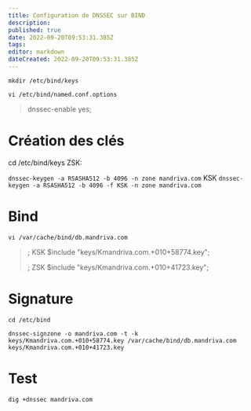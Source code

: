 ```yaml
---
title: Configuration de DNSSEC sur BIND
description: 
published: true
date: 2022-09-20T09:53:31.385Z
tags: 
editor: markdown
dateCreated: 2022-09-20T09:53:31.385Z
---
```


`mkdir /etc/bind/keys`


`vi /etc/bind/named.conf.options`

> dnssec-enable yes;

# Création des clés
cd /etc/bind/keys
ZSK:

`dnssec-keygen -a RSASHA512 -b 4096 -n zone mandriva.com`
KSK
`dnssec-keygen -a RSASHA512 -b 4096 -f KSK -n zone mandriva.com`



# Bind
`vi /var/cache/bind/db.mandriva.com`

>; KSK
>$include "keys/Kmandriva.com.+010+58774.key";
>
>; ZSK
>$include "keys/Kmandriva.com.+010+41723.key";

# Signature

`cd /etc/bind`

`dnssec-signzone -o mandriva.com -t -k keys/Kmandriva.com.+010+58774.key /var/cache/bind/db.mandriva.com keys/Kmandriva.com.+010+41723.key`

# Test
`dig +dnssec mandriva.com`